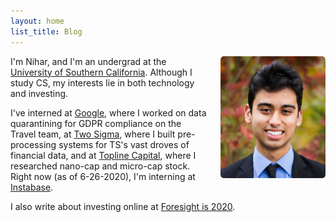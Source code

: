 ```yaml
---
layout: home
list_title: Blog
---
```


<style type="text/css">
.avatar {
  float: right;
  max-width: 12em;
  border-radius: 3%;
  margin-left: 1.5em;
  margin-bottom: 1.5em;
}
@media screen and (max-width: 30em) {
  .avatar {
    display: block;
    float: unset;
    margin: 0 auto;
  }
}
</style>

<img class="avatar" alt="A picture of me" src="assets/me.jpg" />

I'm Nihar, and I'm an undergrad at the [University of Southern California](https://www.usc.edu/). Although I study CS, my interests lie in both technology and investing.

I've interned at [Google](https://careers.google.com/), where I worked on data quarantining for GDPR compliance on the Travel team, at [Two Sigma](https://www.twosigma.com/), where I built pre-processing systems for TS's vast droves of financial data, and at [Topline Capital](https://toplinecapital.com/), where I researched nano-cap and micro-cap stock. Right now (as of 6-26-2020), I'm interning at [Instabase](https://news.crunchbase.com/news/instabase-raises-massive-105m-series-b-reaches-unicorn-status/).

I also write about investing online at [Foresight is 2020](https://foresight2020.co/markets/).

